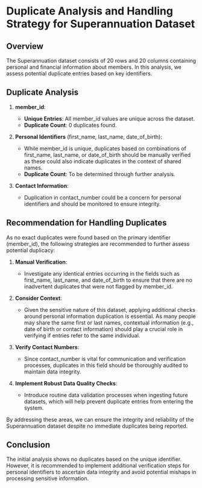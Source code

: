 # Duplicate Analysis and Handling Strategy for Superannuation Dataset

## Overview
The Superannuation dataset consists of 20 rows and 20 columns containing personal and financial information about members. In this analysis, we assess potential duplicate entries based on key identifiers.

## Duplicate Analysis
1. **member_id**:
   - **Unique Entries**: All member_id values are unique across the dataset.
   - **Duplicate Count**: 0 duplicates found.

2. **Personal Identifiers** (first_name, last_name, date_of_birth):
   - While member_id is unique, duplicates based on combinations of first_name, last_name, or date_of_birth should be manually verified as these could also indicate duplicates in the context of shared names.
   - **Duplicate Count**: To be determined through further analysis.

3. **Contact Information**:
   - Duplication in contact_number could be a concern for personal identifiers and should be monitored to ensure integrity.

## Recommendation for Handling Duplicates
As no exact duplicates were found based on the primary identifier (member_id), the following strategies are recommended to further assess potential duplicacy:

1. **Manual Verification**:
   - Investigate any identical entries occurring in the fields such as first_name, last_name, and date_of_birth to ensure that there are no inadvertent duplicates that were not flagged by member_id.

2. **Consider Context**:
   - Given the sensitive nature of this dataset, applying additional checks around personal information duplication is essential. As many people may share the same first or last names, contextual information (e.g., date of birth or contact information) should play a crucial role in verifying if entries refer to the same individual.

3. **Verify Contact Numbers**:
   - Since contact_number is vital for communication and verification processes, duplicates in this field should be thoroughly audited to maintain data integrity.

4. **Implement Robust Data Quality Checks**:
   - Introduce routine data validation processes when ingesting future datasets, which will help prevent duplicate entries from entering the system.

By addressing these areas, we can ensure the integrity and reliability of the Superannuation dataset despite no immediate duplicates being reported. 

## Conclusion
The initial analysis shows no duplicates based on the unique identifier. However, it is recommended to implement additional verification steps for personal identifiers to ascertain data integrity and avoid potential mishaps in processing sensitive information.

